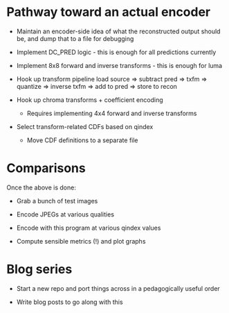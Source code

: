 # Pathway toward an actual encoder

* Maintain an encoder-side idea of what the reconstructed output should be,
  and dump that to a file for debugging

* Implement DC_PRED logic - this is enough for all predictions currently

* Implement 8x8 forward and inverse transforms - this is enough for luma

* Hook up transform pipeline
  load source => subtract pred => txfm => quantize => inverse txfm => add to pred => store to recon

* Hook up chroma transforms + coefficient encoding
  * Requires implementing 4x4 forward and inverse transforms

* Select transform-related CDFs based on qindex
  * Move CDF definitions to a separate file

# Comparisons

Once the above is done:

* Grab a bunch of test images

* Encode JPEGs at various qualities

* Encode with this program at various qindex values

* Compute sensible metrics (!) and plot graphs

# Blog series

* Start a new repo and port things across in a pedagogically useful order

* Write blog posts to go along with this
